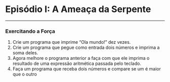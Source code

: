 Episódio I: A Ameaça da Serpente
==========

----------------

### Exercitando a Força  
1. Crie um programa que imprime “Ola mundo!” dez vezes.
2. Crie um programa que pegue como entrada dois números e imprima a soma deles.
3. Agora melhore o programa anterior a faça com que ele imprima o resultado de uma expressão aritmética passada
 pelo teclado.
4. Faça um programa que receba dois números e compare se um é maior que o outro